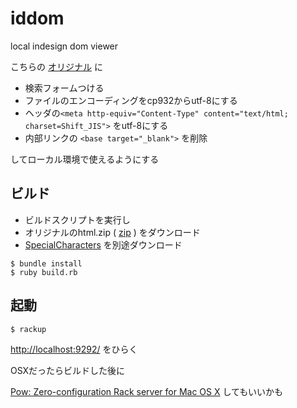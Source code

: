 # iddom

local indesign dom viewer

こちらの [オリジナル](http://indesign.cs5.xyz/dom_about.html) に

- 検索フォームつける
- ファイルのエンコーディングをcp932からutf-8にする
- ヘッダの`<meta http-equiv="Content-Type" content="text/html; charset=Shift_JIS">` をutf-8にする
- 内部リンクの `<base target="_blank">` を削除

してローカル環境で使えるようにする


## ビルド
- ビルドスクリプトを実行し
- オリジナルのhtml.zip ( [zip](http://indesign.cs5.xyz/extra/iddomjs_CS55.zip) ) をダウンロード
- [SpecialCharacters](http://indesign.cs5.xyz/iddomjs/SpecialCharacters.html) を別途ダウンロード

~~~
$ bundle install
$ ruby build.rb
~~~

## 起動

~~~
$ rackup
~~~

[http://localhost:9292/](http://localhost:9292/) をひらく

OSXだったらビルドした後に

[Pow: Zero-configuration Rack server for Mac OS X](http://pow.cx/) してもいいかも